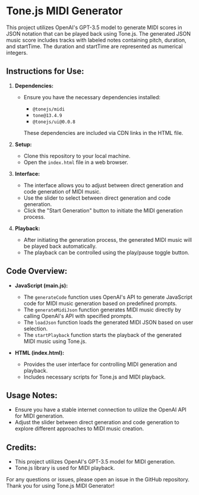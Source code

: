 # Tone.js MIDI Generator

This project utilizes OpenAI's GPT-3.5 model to generate MIDI scores in JSON notation that can be played back using Tone.js. The generated JSON music score includes tracks with labeled notes containing pitch, duration, and startTime. The duration and startTime are represented as numerical integers.

## Instructions for Use:

1. **Dependencies:**
   - Ensure you have the necessary dependencies installed:
     - `@tonejs/midi`
     - `tone@13.4.9`
     - `@tonejs/ui@0.0.8`
    
     These dependencies are included via CDN links in the HTML file.

2. **Setup:**
   - Clone this repository to your local machine.
   - Open the `index.html` file in a web browser.

3. **Interface:**
   - The interface allows you to adjust between direct generation and code generation of MIDI music.
   - Use the slider to select between direct generation and code generation.
   - Click the "Start Generation" button to initiate the MIDI generation process.

4. **Playback:**
   - After initiating the generation process, the generated MIDI music will be played back automatically.
   - The playback can be controlled using the play/pause toggle button.

## Code Overview:

- **JavaScript (main.js):**
  - The `generateCode` function uses OpenAI's API to generate JavaScript code for MIDI music generation based on predefined prompts.
  - The `generateMidiJson` function generates MIDI music directly by calling OpenAI's API with specified prompts.
  - The `loadJson` function loads the generated MIDI JSON based on user selection.
  - The `startPlayback` function starts the playback of the generated MIDI music using Tone.js.

- **HTML (index.html):**
  - Provides the user interface for controlling MIDI generation and playback.
  - Includes necessary scripts for Tone.js and MIDI playback.

## Usage Notes:

- Ensure you have a stable internet connection to utilize the OpenAI API for MIDI generation.
- Adjust the slider between direct generation and code generation to explore different approaches to MIDI music creation.

## Credits:

- This project utilizes OpenAI's GPT-3.5 model for MIDI generation.
- Tone.js library is used for MIDI playback.


For any questions or issues, please open an issue in the GitHub repository. Thank you for using Tone.js MIDI Generator!
